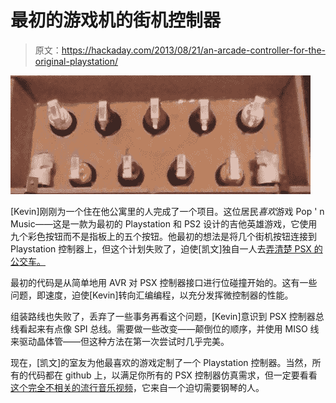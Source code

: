 # 最初的游戏机的街机控制器

> 原文：<https://hackaday.com/2013/08/21/an-arcade-controller-for-the-original-playstation/>

![I love it when you hit those switches](img/1bbb16a03e01b37d7d5ef115484139dc.png)

[Kevin]刚刚为一个住在他公寓里的人完成了一个项目。这位居民*喜欢*游戏 Pop ' n Music——这是一款为最初的 Playstation 和 PS2 设计的吉他英雄游戏，它使用九个彩色按钮而不是指板上的五个按钮。他最初的想法是将几个街机按钮连接到 Playstation 控制器上，但这个计划失败了，迫使[凯文]独自一人去[弄清楚 PSX 的公交车。](http://kevincuzner.com/2013/08/17/pop-n-music-controller-avr-style/)

最初的代码是从简单地用 AVR 对 PSX 控制器接口进行位碰撞开始的。这有一些问题，即速度，迫使[Kevin]转向汇编编程，以充分发挥微控制器的性能。

组装路线也失败了，丢弃了一些事务再看这个问题，[Kevin]意识到 PSX 控制器总线看起来有点像 SPI 总线。需要做一些改变——颠倒位的顺序，并使用 MISO 线来驱动晶体管——但这种方法在第一次尝试时几乎完美。

现在，[凯文]的室友为他最喜欢的游戏定制了一个 Playstation 控制器。当然，所有的代码都在 github 上，以满足你所有的 PSX 控制器仿真需求，但一定要看看[这个完全不相关的流行音乐视频](http://www.youtube.com/watch?v=yY21hkUef6E)，它来自一个迫切需要钢琴的人。